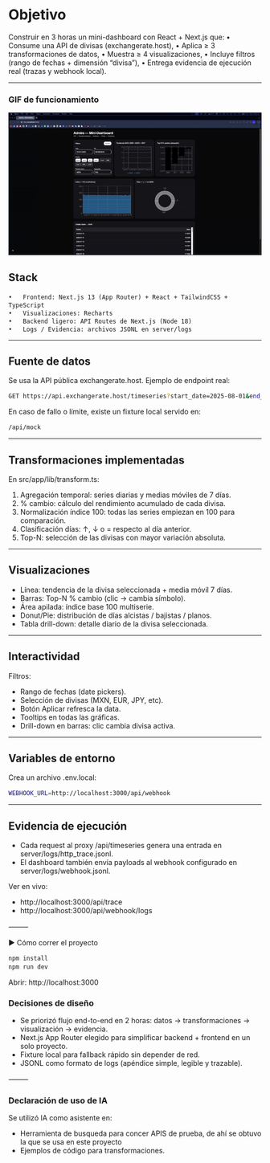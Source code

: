 


# Objetivo

Construir en 3 horas un mini-dashboard con React + Next.js que:
	•	Consume una API de divisas (exchangerate.host),
	•	Aplica ≥ 3 transformaciones de datos,
	•	Muestra ≥ 4 visualizaciones,
	•	Incluye filtros (rango de fechas + dimensión “divisa”),
	•	Entrega evidencia de ejecución real (trazas y webhook local).

---


### GIF de funcionamiento

![test](./gif%20test.gif)

##  Stack
	•	Frontend: Next.js 13 (App Router) + React + TailwindCSS + TypeScript
	•	Visualizaciones: Recharts
	•	Backend ligero: API Routes de Next.js (Node 18)
	•	Logs / Evidencia: archivos JSONL en server/logs

---

## Fuente de datos

Se usa la API pública exchangerate.host.
Ejemplo de endpoint real:

```sh
GET https://api.exchangerate.host/timeseries?start_date=2025-08-01&end_date=2025-08-31&symbols=MXN,EUR,JPY
```

En caso de fallo o límite, existe un fixture local servido en:

```sh
/api/mock
```

---

## Transformaciones implementadas

En src/app/lib/transform.ts:
1. Agregación temporal: series diarias y medias móviles de 7 días.
2. % cambio: cálculo del rendimiento acumulado de cada divisa.
3. Normalización índice 100: todas las series empiezan en 100 para comparación.
4. Clasificación días: ↑, ↓ o = respecto al día anterior.
5. Top-N: selección de las divisas con mayor variación absoluta.

---

## Visualizaciones
- Línea: tendencia de la divisa seleccionada + media móvil 7 días.
- Barras: Top-N % cambio (clic → cambia símbolo).
- Área apilada: índice base 100 multiserie.
- Donut/Pie: distribución de días alcistas / bajistas / planos.
- Tabla drill-down: detalle diario de la divisa seleccionada.

---

## Interactividad
Filtros:
- Rango de fechas (date pickers).
- Selección de divisas (MXN, EUR, JPY, etc).
- Botón Aplicar refresca la data.
- Tooltips en todas las gráficas.
- Drill-down en barras: clic cambia divisa activa.

---

## Variables de entorno

Crea un archivo .env.local:

```sh
WEBHOOK_URL=http://localhost:3000/api/webhook
```

---

## Evidencia de ejecución
- Cada request al proxy /api/timeseries genera una entrada en
server/logs/http_trace.jsonl.
- El dashboard también envía payloads al webhook configurado en
server/logs/webhook.jsonl.

Ver en vivo:

- http://localhost:3000/api/trace
- http://localhost:3000/api/webhook/logs


⸻

▶️ Cómo correr el proyecto

```sh
npm install
npm run dev
```

Abrir: http://localhost:3000


### Decisiones de diseño
- Se priorizó flujo end-to-end en 2 horas: datos → transformaciones → visualización → evidencia.
- Next.js App Router elegido para simplificar backend + frontend en un solo proyecto.
- Fixture local para fallback rápido sin depender de red.
- JSONL como formato de logs (apéndice simple, legible y trazable).

⸻

### Declaración de uso de IA

Se utilizó IA como asistente en:
- Herramienta de busqueda para concer APIS de prueba, de ahí se obtuvo la que se usa en este proyecto
- Ejemplos de código para transformaciones.



